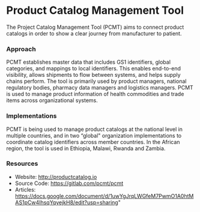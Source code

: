 # Product Catalog Management Tool

The Project Catalog Management Tool (PCMT) aims to connect product
catalogs in order to show a clear journey from manufacturer to patient.

### Approach

PCMT establishes master data that includes GS1 identifiers, global
categories, and mappings to local identifiers. This enables end-to-end
visibility, allows shipments to flow between systems, and helps supply
chains perform. The tool is primarily used by product managers, national
regulatory bodies, pharmacy data managers and logistics managers. PCMT
is used to manage product information of health commodities and trade
items across organizational systems.

### Implementations

PCMT is being used to manage product catalogs at the national level in
multiple countries, and in two “global" organization implementations to
coordinate catalog identifiers across member countries. In the African
region, the tool is used in Ethiopia, Malawi, Rwanda and Zambia.

### Resources

- Website: <http://productcatalog.io>
- Source Code: <https://gitlab.com/pcmt/pcmt>
- Articles:
  <https://docs.google.com/document/d/1uwYgJrqLWGfeM7PwmO1A0htMAS1pCw4IhsqYqyejkH8/edit?usp=sharing>"
